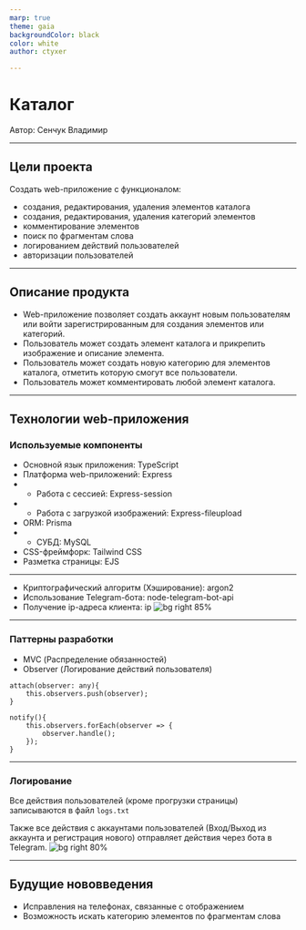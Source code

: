 ```yaml
---
marp: true
theme: gaia 
backgroundColor: black
color: white
author: ctyxer

---
```



# **Каталог**

Автор: Сенчук Владимир

---

## **Цели проекта**

Создать web-приложение с функционалом:

* создания, редактирования, удаления элементов каталога
* создания, редактирования, удаления категорий элементов
* комментирование элементов
* поиск по фрагментам слова
* логированием действий пользователей
* авторизации пользователей

---

## **Описание продукта**

* Web-приложение позволяет создать аккаунт новым пользователям или войти зарегистрированным для создания элементов или категорий.  
* Пользователь может создать элемент каталога и прикрепить изображение и описание элемента.
* Пользователь может создать новую категорию для элементов каталога, отметить которую смогут все пользователи.
* Пользователь может комментировать любой элемент каталога.

---

## **Технологии web-приложения**

### Используемые компоненты

* Основной язык приложения: TypeScript
* Платформа web-приложений: Express
* * Работа с сессией: Express-session
* * Работа с загрузкой изображений: Express-fileupload
* ORM: Prisma
* * СУБД: MySQL
* CSS-фреймфорк: Tailwind CSS
* Разметка страницы: EJS

---

* Криптографический алгоритм (Хэширование): argon2
* Использование Telegram-бота: node-telegram-bot-api
* Получение ip-адреса клиента: ip
![bg right 85%](https://i.ibb.co/1Rwm0f2/dependencies.jpg)

---

### Паттерны разработки

* MVC (Распределение обязанностей)
* Observer (Логирование действий пользователя)
```
attach(observer: any){
    this.observers.push(observer);
}

notify(){
    this.observers.forEach(observer => {
        observer.handle();
    });
}
```

---

### Логирование

Все действия пользователей (кроме прогрузки страницы) записываются в файл `logs.txt`    

Также все действия с аккаунтами пользователей (Вход/Выход из аккаунта и регистрация нового) отправляет действия через бота в Telegram.
![bg right 80%](https://i.ibb.co/qp2V4xH/bot.jpg)

---

## **Будущие нововведения**

* Исправления на телефонах, связанные с отображением
* Возможность искать категорию элементов по фрагментам слова